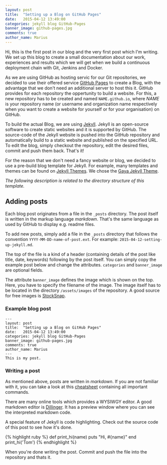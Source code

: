 ```yaml
---
layout: post
title:  "Setting up a Blog on GitHub Pages"
date:   2015-04-12 13:49:00
categories: jekyll blog GitHub-Pages
banner_image: github-pages.jpg
comments: true
author_name: Marius
---
```

Hi, this is the first post in our blog and the very first post which I'm writing. We set up this blog to create a small documentation about our work, experiences and results which we will get when we build a continuous deployment chain with Git, Jenkins and Docker.

 <!--more-->

As we are using GitHub as hosting servic for our Git repositories, we decided to use their offered service [GitHub Pages](https://pages.github.com) to create a Blog, with the advantage that we don't need an additional server to host this it. GitHub provides for each repository the oppertunity to build a website. For this, a new repository has to be created and named `NAME.github.io`, where *NAME* is your repository name (or username and organization name respectively when you want to create a website for yourself or for your organisation) on GitHub.

To build the actual Blog, we are using [Jekyll](http://jekyllrb.com). Jekyll is an open-source software to create static websites and it is supported by GitHub. The source-code of the Jekyll website is pushed into the GitHub repository and automatically build to a static website and published on the specified URL. To edit the blog, simply checkout the repository, edit the desired files, commit and push them back. That's it!

For the reason that we don't need a fancy website or blog, we decided to use a pre-build blog template for Jekyll. For example, many templates and themes can be found on [Jekyll Themes](http://jekyllthemes.org). We chose the [Gaya Jekyll Theme](https://github.com/gayanvirajith/gaya).

*The following description is related to the directory structure of this template.*

## Adding posts

Each blog post originates from a file in the `_posts` directory. The post itself is written in the markup language *markdown*. That's the same language as used by GitHub to display e.g. readme files.

To add new posts, simply add a file in the `_posts` directory that follows the convention `YYYY-MM-DD-name-of-post.ext`. For example: `2015-04-12-setting-up-jekyll.md`.

The top of the file is a kind of a header (containing details of the post like title, date, keywords) following by the post itself. You can simply copy the example post below and change the attributes. `categories` and `banner_image` are optional fields.

The attribute `banner_image` defines the image which is shown on the top. Here, you have to specify the filename of the image. The image itself has to be located in the directory `/assets/images` of the repository. A good source for free images is [StockSnap](https://stocksnap.io).

### Example blog post

    ---
    layout: post
    title:  "Setting up a Blog on GitHub Pages"
    date:   2015-04-12 13:49:00
    categories: jekyll blog GitHub-Pages
    banner_image: github-pages.jpg
    comments: true
    author_name: Marius
    ---
    This is my post.
    
### Writing a post

As mentioned above, posts are written in *markdown*. If you are not familiar with it, you can take a look at this [cheatsheet](https://github.com/adam-p/markdown-here/wiki/Markdown-Cheatsheet) containing all important commands.

There are many online tools which provides a WYSIWGY editor. A good markdown editor is [Dillinger](http://dillinger.io). It has a preview window where you can see the interpreted markdown code.

A special feature of Jekyll is code highlighting. Check out the source code of this post to see how it's done.

{% highlight ruby %}
def print_hi(name)
  puts "Hi, #{name}"
end
print_hi('Tom')
{% endhighlight %}

When you're done writing the post. Commit and push the file into the repository and thats it.